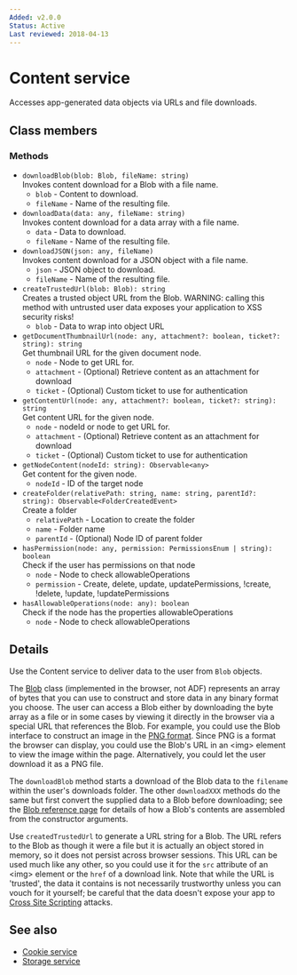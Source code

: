 ```yaml
---
Added: v2.0.0
Status: Active
Last reviewed: 2018-04-13
---
```


# Content service

Accesses app-generated data objects via URLs and file downloads.

## Class members

### Methods

-   `downloadBlob(blob: Blob, fileName: string)`  
    Invokes content download for a Blob with a file name.  
    -   `blob` - Content to download.
    -   `fileName` - Name of the resulting file.
-   `downloadData(data: any, fileName: string)`  
    Invokes content download for a data array with a file name.  
    -   `data` - Data to download.
    -   `fileName` - Name of the resulting file.
-   `downloadJSON(json: any, fileName)`  
    Invokes content download for a JSON object with a file name.  
    -   `json` - JSON object to download.
    -   `fileName` - Name of the resulting file.
-   `createTrustedUrl(blob: Blob): string`  
    Creates a trusted object URL from the Blob. WARNING: calling this method with untrusted user data exposes your application to XSS security risks!  
    -   `blob` - Data to wrap into object URL
-   `getDocumentThumbnailUrl(node: any, attachment?: boolean, ticket?: string): string`  
    Get thumbnail URL for the given document node.  
    -   `node` - Node to get URL for.
    -   `attachment` - (Optional) Retrieve content as an attachment for download
    -   `ticket` - (Optional) Custom ticket to use for authentication
-   `getContentUrl(node: any, attachment?: boolean, ticket?: string): string`  
    Get content URL for the given node.  
    -   `node` - nodeId or node to get URL for.
    -   `attachment` - (Optional) Retrieve content as an attachment for download
    -   `ticket` - (Optional) Custom ticket to use for authentication
-   `getNodeContent(nodeId: string): Observable<any>`  
    Get content for the given node.  
    -   `nodeId` - ID of the target node
-   `createFolder(relativePath: string, name: string, parentId?: string): Observable<FolderCreatedEvent>`  
    Create a folder  
    -   `relativePath` - Location to create the folder
    -   `name` - Folder name
    -   `parentId` - (Optional) Node ID of parent folder
-   `hasPermission(node: any, permission: PermissionsEnum | string): boolean`  
    Check if the user has permissions on that node  
    -   `node` - Node to check allowableOperations
    -   `permission` - Create, delete, update, updatePermissions, !create, !delete, !update, !updatePermissions
-   `hasAllowableOperations(node: any): boolean`  
    Check if the node has the properties allowableOperations  
    -   `node` - Node to check allowableOperations

## Details

Use the Content service to deliver data to the user from `Blob` objects.

The [Blob](https://developer.mozilla.org/en-US/docs/Web/API/Blob) class
(implemented in the browser, not ADF) represents an array of bytes that you can
use to construct and store data in any binary format you choose.
The user can access a Blob either by downloading the byte array as a file or in
some cases by viewing it directly in the browser via a special URL that references
the Blob. For example, you could use the Blob interface to construct an image in the
[PNG format](https://en.wikipedia.org/wiki/Portable_Network_Graphics). Since
PNG is a format the browser can display, you could use the Blob's URL in an
&lt;img> element to view the image within the page. Alternatively, you could let
the user download it as a PNG file.

The `downloadBlob` method starts a download of the Blob data to the `filename`
within the user's downloads folder. The other `downloadXXX` methods do the same
but first convert the supplied data to a Blob before downloading; see the
[Blob reference page](https://developer.mozilla.org/en-US/docs/Web/API/Blob)
for details of how a Blob's contents are assembled from the constructor arguments.

Use `createdTrustedUrl` to generate a URL string for a Blob. The URL refers to
the Blob as though it were a file but it is actually an object stored in memory,
so it does not persist across browser sessions. This URL can be used much like any
other, so you could use it for the `src` attribute of an &lt;img> element or the
`href` of a download link. Note that while the URL is 'trusted', the data it contains
is not necessarily trustworthy unless you can vouch for it yourself; be careful that
the data doesn't expose your app to
[Cross Site Scripting](https://en.wikipedia.org/wiki/Cross-site_scripting)
attacks.

## See also

-   [Cookie service](cookie.service.md)
-   [Storage service](storage.service.md)
